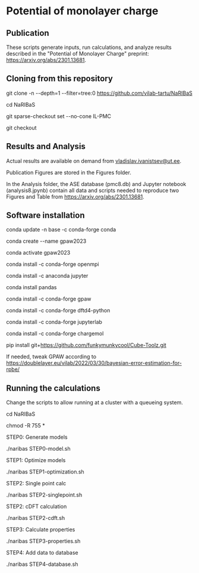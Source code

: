 # Potential of monolayer charge

## Publication

These scripts generate inputs, run calculations, and analyze results described in the "Potential of Monolayer Charge" preprint: https://arxiv.org/abs/2301.13681.

## Cloning from this repository

git clone -n --depth=1 --filter=tree:0 https://github.com/vilab-tartu/NaRIBaS

cd NaRIBaS

git sparse-checkout set --no-cone IL-PMC

git checkout

## Results and Analysis

Actual results are available on demand from vladislav.ivanistsev@ut.ee.

Publication Figures are stored in the Figures folder.

In the Analysis folder, the ASE database (pmc8.db) and Jupyter notebook (analysis8.jpynb) contain all data and scripts needed to reproduce two Figures and Table from https://arxiv.org/abs/2301.13681.

## Software installation

conda update -n base -c conda-forge conda

conda create --name gpaw2023

conda activate gpaw2023

conda install -c conda-forge openmpi

conda install -c anaconda jupyter

conda install pandas

conda install -c conda-forge gpaw

conda install -c conda-forge dftd4-python

conda install -c conda-forge jupyterlab

conda install -c conda-forge chargemol

pip install git+https://github.com/funkymunkycool/Cube-Toolz.git

If needed, tweak GPAW according to https://doublelayer.eu/vilab/2022/03/30/bayesian-error-estimation-for-rpbe/

## Running the calculations

Change the scripts to allow running at a cluster with a queueing system.

cd NaRIBaS

chmod -R 755 *

STEP0: Generate models

./naribas STEP0-model.sh

STEP1: Optimize models

./naribas STEP1-optimization.sh

STEP2: Single point calc

./naribas STEP2-singlepoint.sh

STEP2: cDFT calculation

./naribas STEP2-cdft.sh

STEP3: Calculate properties

./naribas STEP3-properties.sh

STEP4: Add data to database

./naribas STEP4-database.sh
